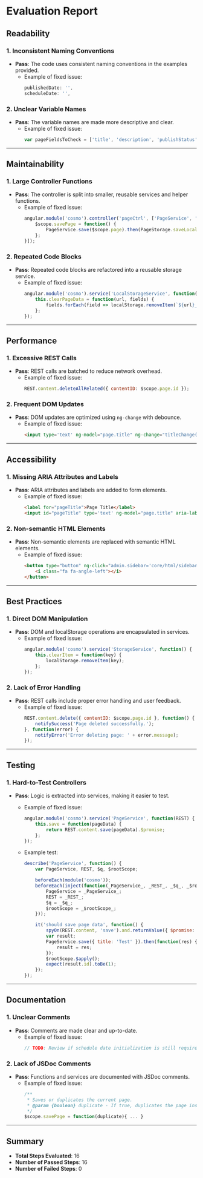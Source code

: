 # Evaluation Report

## Readability

### 1. Inconsistent Naming Conventions
- **Pass**: The code uses consistent naming conventions in the examples provided.
  - Example of fixed issue:
    ```js
    publishedDate: '',
    scheduleDate: '',
    ```

### 2. Unclear Variable Names
- **Pass**: The variable names are made more descriptive and clear.
  - Example of fixed issue:
    ```js
    var pageFieldsToCheck = ['title', 'description', 'publishStatus', 'scheduledPublishDate', 'header', 'subheader', 'bodyContent', 'pageUrl'];
    ```

---

## Maintainability

### 1. Large Controller Functions
- **Pass**: The controller is split into smaller, reusable services and helper functions.
  - Example of fixed issue:
    ```js
    angular.module('cosmo').controller('pageCtrl', ['PageService', 'PageStorage', function(PageService, PageStorage) {
        $scope.savePage = function() {
            PageService.save($scope.page).then(PageStorage.saveLocal);
        };
    }]);
    ```

### 2. Repeated Code Blocks
- **Pass**: Repeated code blocks are refactored into a reusable storage service.
  - Example of fixed issue:
    ```js
    angular.module('cosmo').service('LocalStorageService', function() {
        this.clearPageData = function(url, fields) {
            fields.forEach(field => localStorage.removeItem(`${url}_${field}`));
        };
    });
    ```

---

## Performance

### 1. Excessive REST Calls
- **Pass**: REST calls are batched to reduce network overhead.
  - Example of fixed issue:
    ```js
    REST.content.deleteAllRelated({ contentID: $scope.page.id });
    ```

### 2. Frequent DOM Updates
- **Pass**: DOM updates are optimized using `ng-change` with debounce.
  - Example of fixed issue:
    ```html
    <input type='text' ng-model="page.title" ng-change="titleChange()" ng-model-options="{ debounce: 300 }">
    ```

---

## Accessibility

### 1. Missing ARIA Attributes and Labels
- **Pass**: ARIA attributes and labels are added to form elements.
  - Example of fixed issue:
    ```html
    <label for="pageTitle">Page Title</label>
    <input id="pageTitle" type='text' ng-model="page.title" aria-label="Page Title" placeholder="about us, contact us">
    ```

### 2. Non-semantic HTML Elements
- **Pass**: Non-semantic elements are replaced with semantic HTML elements.
  - Example of fixed issue:
    ```html
    <button type="button" ng-click="admin.sidebar='core/html/sidebar.html';active=''" aria-label="Go back">
        <i class="fa fa-angle-left"></i>
    </button>
    ```

---

## Best Practices

### 1. Direct DOM Manipulation
- **Pass**: DOM and localStorage operations are encapsulated in services.
  - Example of fixed issue:
    ```js
    angular.module('cosmo').service('StorageService', function() {
        this.clearItem = function(key) {
            localStorage.removeItem(key);
        };
    });
    ```

### 2. Lack of Error Handling
- **Pass**: REST calls include proper error handling and user feedback.
  - Example of fixed issue:
    ```js
    REST.content.delete({ contentID: $scope.page.id }, function() {
        notifySuccess('Page deleted successfully.');
    }, function(error) {
        notifyError('Error deleting page: ' + error.message);
    });
    ```

---

## Testing

### 1. Hard-to-Test Controllers
- **Pass**: Logic is extracted into services, making it easier to test.
  - Example of fixed issue:
    ```js
    angular.module('cosmo').service('PageService', function(REST) {
        this.save = function(pageData) {
            return REST.content.save(pageData).$promise;
        };
    });
    ```

  - Example test:
    ```js
    describe('PageService', function() {
        var PageService, REST, $q, $rootScope;

        beforeEach(module('cosmo'));
        beforeEach(inject(function(_PageService_, _REST_, _$q_, _$rootScope_) {
            PageService = _PageService_;
            REST = _REST_;
            $q = _$q_;
            $rootScope = _$rootScope_;
        }));

        it('should save page data', function() {
            spyOn(REST.content, 'save').and.returnValue({ $promise: $q.resolve({ id: 1 }) });
            var result;
            PageService.save({ title: 'Test' }).then(function(res) {
                result = res;
            });
            $rootScope.$apply();
            expect(result.id).toBe(1);
        });
    });
    ```

---

## Documentation

### 1. Unclear Comments
- **Pass**: Comments are made clear and up-to-date.
  - Example of fixed issue:
    ```js
    // TODO: Review if schedule date initialization is still required. Currently sets default date to today.
    ```

### 2. Lack of JSDoc Comments
- **Pass**: Functions and services are documented with JSDoc comments.
  - Example of fixed issue:
    ```js
    /**
     * Saves or duplicates the current page.
     * @param {boolean} duplicate - If true, duplicates the page instead of updating.
     */
    $scope.savePage = function(duplicate){ ... }
    ```

---

## Summary

- **Total Steps Evaluated**: 16
- **Number of Passed Steps**: 16
- **Number of Failed Steps**: 0